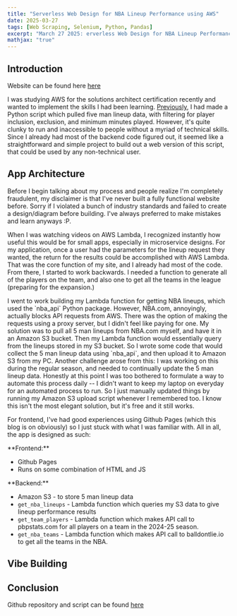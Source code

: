 ```yaml
---
title: "Serverless Web Design for NBA Lineup Performance using AWS"
date: 2025-03-27
tags: [Web Scraping, Selenium, Python, Pandas]
excerpt: "March 27 2025: erverless Web Design for NBA Lineup Performance using AWS"
mathjax: "true"
---
```


## Introduction 

<p>
Website can be found here <a href="https://nba-lineup-finder.github.io/">here</a>
</p>

<p>
I was studying AWS for the solutions architect certification recently and wanted to implement the skills I had been learning. 
<a href="https://jeremylu43.github.io/nba_lineup_scraper/">Previously</a>, I had made a Python script which pulled five man lineup data,
with filtering for player inclusion, exclusion, and minimum minutes played. However, it's quite clunky to run and inaccessible to people
without a myriad of technical skills. Since I already had most of the backend code figured out, it seemed like a straightforward and simple
project to build out a web version of this script, that could be used by any non-technical user.
</p>


## App Architecture

<p>
Before I begin talking about my process and people realize I'm completely fraudulent, my disclaimer is that I've never built a fully functional website before.
Sorry if I violated a bunch of industry standards and failed to create a design/diagram before building. I've always preferred to make mistakes and learn anyways :P.
</p>

<p>
When I was watching videos on AWS Lambda, I recognized instantly how useful this would be for small apps, especially in microservice designs. 
For my application, once a user had the parameters for the lineup request they wanted, the return for the results could be accomplished with AWS Lambda. That was
the core function of my site, and I already had most of the code. From there, I started to work backwards. 
I needed a function to generate all of the players on the team, and also one to get all the teams in the league (preparing for the expansion.)
</p>

<p>
I went to work building my Lambda function for getting NBA lineups, which used the `nba_api` Python package. 
However, NBA.com, annoyingly, actually blocks API requests from AWS. There was the option of making the requests using a proxy server, but I didn't feel like
paying for one. My solution was to pull all 5 man lineups from NBA.com myself, and have it in an Amazon S3 bucket. Then my Lambda function would
essentially query from the lineups stored in my S3 bucket. So I wrote some code that would collect the 5 man lineup data using `nba_api`, and then upload
it to Amazon S3 from my PC. Another challenge arose from this: I was working on this during the regular season, and needed
to continually update the 5 man lineup data. Honestly at this point I was too bothered to formulate a way to automate this process daily -- I didn't want to 
keep my laptop on everyday for an automated process to run. So I just manually updated things by running my Amazon S3 upload script whenever I remembered too.
I know this isn't the most elegant solution, but it's free and it still works.
</p>

<p>
For frontend, I've had good experiences using Github Pages (which this blog is on obviously) so I just stuck with what I was familiar with. All in all, the app
is designed as such:
</p>

<p>
**Frontend:**

- Github Pages
- Runs on some combination of HTML and JS
</p>

<p>
**Backend:**

- Amazon S3 - to store 5 man lineup data
- `get_nba_lineups` - Lambda function which queries my S3 data to give lineup performance results
- `get_team_players` - Lambda function which makes API call to pbpstats.com for all players on a team in the 2024-25 season.
- `get_nba_teams` - Lambda function which makes API call to balldontlie.io to get all the teams in the NBA.
</p>

## Vibe Building

## Conclusion

<p>
Github repository and script can be found <a href="https://github.com/jeremylu43/Insider_WebScraping">here</a>
</p>
